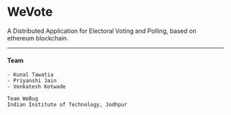 # WeVote
A Distributed Application for Electoral Voting and Polling, based on ethereum blockchain.
___
#### Team 
    - Kunal Tawatia
    - Priyanshi Jain
    - Venkatesh Kotwade
    
    Team WeBug 
    Indian Institute of Technology, Jodhpur